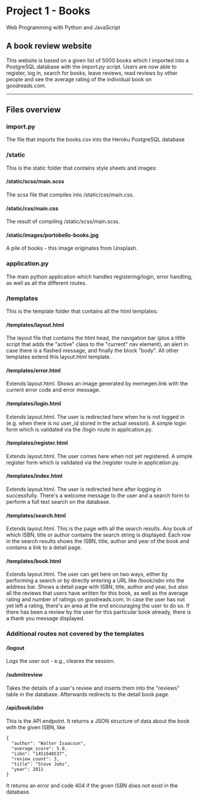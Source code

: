 # Project 1 - Books

Web Programming with Python and JavaScript

## A book review website

This website is based on a given list of 5000 books which I imported into a PostgreSQL database with the import.py script. Users are now able to register, log in, search for books, leave reviews, read reviews by other people and see the average rating of the individual book on goodreads.com.

------------

## Files overview

### **import.py**

The file that imports the books.csv into the Heroku PostgreSQL database

### /static

This is the static folder that contains style sheets and images:

#### /static/scss/main.scss

The scss file that compiles into /static/css/main.css.

#### /static/css/main.css

The result of compiling /static/scss/main.scss.

#### /static/images/portobello-books.jpg

A pile of books - this image originates from Unsplash.

### **application.py**

The main python application which handles registering/login, error handling, as well as all the different routes.

### /templates

This is the template folder that contains all the html templates:

#### /templates/layout.html

The layout file that contains the html head, the navigation bar (plus a little script that adds the "active" class to the "current" nav element), an alert in case there is a flashed message, and finally the block "body". All other templates extend this layout.html template.

#### /templates/error.html

Extends layout.html. Shows an image generated by memegen.link with the current error code and error message.

#### /templates/login.html

Extends layout.html. The user is redirected here when he is not logged in (e.g. when there is no user_id stored in the actual session). A simple login form which is validated via the /login route in application.py.

#### /templates/register.html

Extends layout.html. The user comes here when not yet registered. A simple register form which is validated via the /register route in application.py.

#### /templates/index.html

Extends layout.html. The user is redirected here after logging in successfully. There's a welcome message to the user and a search form to perform a full text search on the database.

#### /templates/search.html

Extends layout.html. This is the page with all the search results. Any book of which ISBN, title or author contains the search string is displayed. Each row in the search results shows the ISBN, title, author and year of the book and contains a link to a detail page.

#### /templates/book.html

Extends layout.html. The user can get here on two ways, either by performing a search or by directly entering a URL like /book/_isbn_ into the address bar. Shows a detail page with ISBN, title, author and year, but also all the reviews that users have written for this book, as well as the average rating and number of ratings on goodreads.com. In case the user has not yet left a rating, there's an area at the end encouraging the user to do so. If there has been a review by the user for this particular book already, there is a thank you message displayed.

### Additional routes not covered by the templates

#### /logout

Logs the user out - e.g., cleares the session.

#### /submitreview

Takes the details of a user's review and inserts them into the "reviews" table in the database. Afterwards redirects to the detail book page.

#### /api/book/_isbn_

This is the API endpoint. It returns a JSON structure of data about the book with the given ISBN, like
```
{
  "author": "Walter Isaacson", 
  "average_score": 5.0, 
  "isbn": "1451648537", 
  "review_count": 3, 
  "title": "Steve Jobs", 
  "year": 2011
}
```
It returns an error and code 404 if the given ISBN does not exist in the database.




